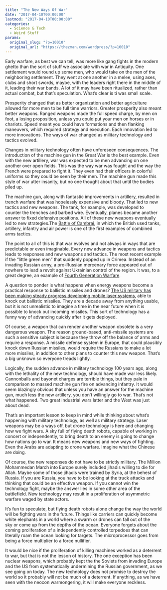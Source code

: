 ```yaml
---
title: "The New Ways Of War"
date: "2017-04-10T00:00:00"
lastmod: "2017-04-10T00:00:00"
categories:
  - Science & Tech
  - Weird Stuff
params:
  original_slug: "?p=10010"
  original_url: "https://thezman.com/wordpress/?p=10010"
---
```


Early warfare, as best we can tell, was more like gang fights in the
modern ghetto than the sort of stuff we associate with war in Antiquity.
One settlement would round up some men, who would take on the men of the
neighboring settlement. They went at one another in a melee, using axes,
clubs and short swords, maybe, with the leaders right there in the
middle of it, leading their war bands. A lot of it may have been
ritualized, rather than actual combat, but that’s speculation. What’s
clear is ti was small scale.

Prosperity changed that as better organization and better agriculture
allowed for more men to be full time warriors. Greater prosperity also
meant better weapons. Ranged weapons made the full speed charge, by men
on foot, a losing proposition, unless you could put your men on horses
or in chariots. Speed meant you could have formations and then flanking
maneuvers, which required strategy and execution. Each innovation led to
more innovations. The ways of war changed as military technology and
tactics evolved.

Changes in military technology often have unforeseen consequences. The
introduction of the machine gun in the Great War is the best example.
Even with the new artillery, war was expected to be men advancing on one
another over open fields. This was the way war was fought and the way
the French were prepared to fight it. They even had their officers in
colorful uniforms so they could be seen by their men. The machine gun
made this style of war utter insanity, but no one thought about that
until the bodies piled up.

The machine gun, along with fantastic improvements in artillery,
resulted in trench warfare that was hopelessly expensive and bloody.
That led to new tactics and new weapons. The tank, for example, was
developed to counter the trenches and barbed wire. Eventually, planes
became another answer to fixed defensive positions. All of these new
weapons eventually led to new strategies.The [Battle of
Cambrai](https://en.wikipedia.org/wiki/Battle_of_Cambrai_(1917) "Battle of Cambrai (1917)"),
in which the British used tanks, artillery, infantry and air power is
one of the first examples of combined arms tactics.

The point to all of this is that war evolves and not always in ways that
are predictable or even imaginable. Every new advance in weapons and
tactics leads to responses and new weapons and tactics. The most recent
example if the “little green men” that suddenly popped up in Crimea.
Instead of an invading Russian army, a pro-Russian mercenary force
appeared out of nowhere to lead a revolt against Ukrainian control of
the region. It was, to a great degree, an example of
<a href="https://en.wikipedia.org/wiki/Fourth-generation_warfare"
target="_blank">Fourth Generation Warfare</a>.

A question to ponder is what happens when energy weapons become a
practical response to ballistic missiles and drones? <a
href="https://www.yahoo.com/news/laser-weapons-edge-toward-us-military-065703854.html"
target="_blank">The US military has been making steady progress
developing mobile laser systems</a>, able to knock out ballistic
missiles. They are a decade away from anything usable, but it is not
unrealistic to imagine a time in the near future when it is possible to
knock out incoming missiles. This sort of technology has a funny way of
advancing quickly after it gets deployed.

Of course, a weapon that can render another weapon obsolete is a very
dangerous weapon. The reason ground-based, anti-missile systems are such
a sensitive subject is because they throw off the balance of arms and
require a response. A missile defense system in Europe, that could
plausibly knock down Russian missiles, would require the Russians to
make a lot more missiles, in addition to other plans to counter this new
weapon. That’s a big unknown so everyone treads lightly.

Logically, the sudden advance in military technology 100 years ago,
along with the lethality of the new technology, should have made war
less likely. Cannonballs and bayonet charges are terrible things, but
they pale in comparison to massed machine gun fire on advancing
infantry. It would seem blazingly obvious that unless you have an answer
for the machine gun, much less the new artillery, you don’t willingly go
to war. That’s not what happened. Two great industrial wars latter and
the West was just about dead.

That’s an important lesson to keep in mind while thinking about what’s
happening with military technology, as well as military strategy. Laser
weapons may be a ways off, but drone technology is here and changing how
we fight wars. A sky full of flying death robots, capable of working in
concert or independently, to bring death to an enemy is going to change
how nations go to war. It means new weapons and new ways of fighting.
Even the Arabs are adapting to drone warfare. Imagine what the Chinese
are doing.

Of course, the new responses do not have to be strictly military. The
Million Mohammedan March into Europe surely included jihadis willing to
die for Allah. Maybe some of those jihadis were trained by Syria, at the
behest of Russia. If you are Russia, you have to be looking at the truck
attacks and thinking that could be an effective weapon. If you cannot
win the technology fight, maybe the answer lies in some other area of
the battlefield. New technology may result in a proliferation of
asymmetric warfare waged by state actors.

It’s fun to speculate, but flying death robots alone change the way the
world will be fighting wars in the future. Things like carriers can
quickly become white elephants in a world where a swarm or drones can
fall out of the sky or come up from the depths of the ocean. Everyone
forgets about the coming proliferation of a independently controlled
torpedoes that can literally roam the ocean looking for targets. The
microprocessor goes from being a force multiplier to a force nullifier.

It would be nice if the proliferation of killing machines worked as a
deterrent to war, but that is not the lesson of history. The one
exception has been nuclear weapons, which probably kept the the Soviets
from invading Europe and the US from systematically undermining the
Russian government, as we see going on today. The new technology does
not promise to destroy the world so it probably will not be much of a
deterrent. If anything, as we have seen with the neocon warmongering,
it will make everyone reckless.
